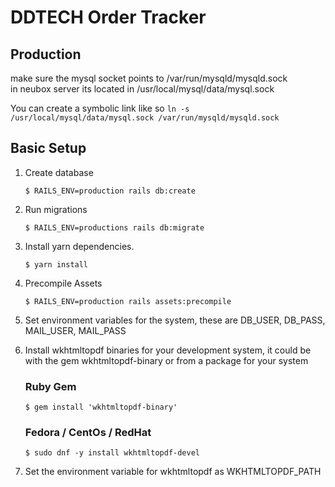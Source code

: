 # DDTECH Order Tracker

## Production
make sure the mysql socket points to /var/run/mysqld/mysqld.sock  
in neubox server its located in /usr/local/mysql/data/mysql.sock

You can create a symbolic link like so
`ln -s /usr/local/mysql/data/mysql.sock /var/run/mysqld/mysqld.sock`

## Basic Setup
1. Create database

   `$ RAILS_ENV=production rails db:create`

2. Run migrations

   `$ RAILS_ENV=productions rails db:migrate`

3. Install yarn dependencies.

   `$ yarn install`

4. Precompile Assets

   `$ RAILS_ENV=production rails assets:precompile`

5. Set environment variables for the system, these are DB_USER, DB_PASS, MAIL_USER, MAIL_PASS

6. Install wkhtmltopdf binaries for your development system, it could be with the gem wkhtmltopdf-binary or from a package for your system

   ### Ruby Gem

   `$ gem install 'wkhtmltopdf-binary'`

   ### Fedora / CentOs / RedHat

   `$ sudo dnf -y install wkhtmltopdf-devel`

7. Set the environment variable for wkhtmltopdf as WKHTMLTOPDF_PATH
